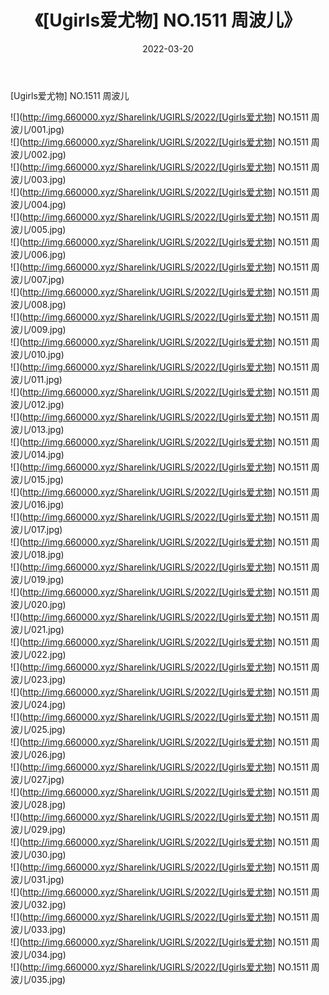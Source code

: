 ﻿---
layout: post
title:  《[Ugirls爱尤物] NO.1511 周波儿》
date:   2022-03-20
img: http://img.660000.xyz/Sharelink/UGIRLS/2022/[Ugirls爱尤物] NO.1511 周波儿/000.jpg
categories: [美女, 清纯, 唯美]
---

[Ugirls爱尤物] NO.1511 周波儿

 ![](http://img.660000.xyz/Sharelink/UGIRLS/2022/[Ugirls爱尤物] NO.1511 周波儿/001.jpg) <br>![](http://img.660000.xyz/Sharelink/UGIRLS/2022/[Ugirls爱尤物] NO.1511 周波儿/002.jpg) <br>![](http://img.660000.xyz/Sharelink/UGIRLS/2022/[Ugirls爱尤物] NO.1511 周波儿/003.jpg) <br>![](http://img.660000.xyz/Sharelink/UGIRLS/2022/[Ugirls爱尤物] NO.1511 周波儿/004.jpg) <br>![](http://img.660000.xyz/Sharelink/UGIRLS/2022/[Ugirls爱尤物] NO.1511 周波儿/005.jpg) <br>![](http://img.660000.xyz/Sharelink/UGIRLS/2022/[Ugirls爱尤物] NO.1511 周波儿/006.jpg) <br>![](http://img.660000.xyz/Sharelink/UGIRLS/2022/[Ugirls爱尤物] NO.1511 周波儿/007.jpg) <br>![](http://img.660000.xyz/Sharelink/UGIRLS/2022/[Ugirls爱尤物] NO.1511 周波儿/008.jpg) <br>![](http://img.660000.xyz/Sharelink/UGIRLS/2022/[Ugirls爱尤物] NO.1511 周波儿/009.jpg) <br>![](http://img.660000.xyz/Sharelink/UGIRLS/2022/[Ugirls爱尤物] NO.1511 周波儿/010.jpg) <br>![](http://img.660000.xyz/Sharelink/UGIRLS/2022/[Ugirls爱尤物] NO.1511 周波儿/011.jpg) <br>![](http://img.660000.xyz/Sharelink/UGIRLS/2022/[Ugirls爱尤物] NO.1511 周波儿/012.jpg) <br>![](http://img.660000.xyz/Sharelink/UGIRLS/2022/[Ugirls爱尤物] NO.1511 周波儿/013.jpg) <br>![](http://img.660000.xyz/Sharelink/UGIRLS/2022/[Ugirls爱尤物] NO.1511 周波儿/014.jpg) <br>![](http://img.660000.xyz/Sharelink/UGIRLS/2022/[Ugirls爱尤物] NO.1511 周波儿/015.jpg) <br>![](http://img.660000.xyz/Sharelink/UGIRLS/2022/[Ugirls爱尤物] NO.1511 周波儿/016.jpg) <br>![](http://img.660000.xyz/Sharelink/UGIRLS/2022/[Ugirls爱尤物] NO.1511 周波儿/017.jpg) <br>![](http://img.660000.xyz/Sharelink/UGIRLS/2022/[Ugirls爱尤物] NO.1511 周波儿/018.jpg) <br>![](http://img.660000.xyz/Sharelink/UGIRLS/2022/[Ugirls爱尤物] NO.1511 周波儿/019.jpg) <br>![](http://img.660000.xyz/Sharelink/UGIRLS/2022/[Ugirls爱尤物] NO.1511 周波儿/020.jpg) <br>![](http://img.660000.xyz/Sharelink/UGIRLS/2022/[Ugirls爱尤物] NO.1511 周波儿/021.jpg) <br>![](http://img.660000.xyz/Sharelink/UGIRLS/2022/[Ugirls爱尤物] NO.1511 周波儿/022.jpg) <br>![](http://img.660000.xyz/Sharelink/UGIRLS/2022/[Ugirls爱尤物] NO.1511 周波儿/023.jpg) <br>![](http://img.660000.xyz/Sharelink/UGIRLS/2022/[Ugirls爱尤物] NO.1511 周波儿/024.jpg) <br>![](http://img.660000.xyz/Sharelink/UGIRLS/2022/[Ugirls爱尤物] NO.1511 周波儿/025.jpg) <br>![](http://img.660000.xyz/Sharelink/UGIRLS/2022/[Ugirls爱尤物] NO.1511 周波儿/026.jpg) <br>![](http://img.660000.xyz/Sharelink/UGIRLS/2022/[Ugirls爱尤物] NO.1511 周波儿/027.jpg) <br>![](http://img.660000.xyz/Sharelink/UGIRLS/2022/[Ugirls爱尤物] NO.1511 周波儿/028.jpg) <br>![](http://img.660000.xyz/Sharelink/UGIRLS/2022/[Ugirls爱尤物] NO.1511 周波儿/029.jpg) <br>![](http://img.660000.xyz/Sharelink/UGIRLS/2022/[Ugirls爱尤物] NO.1511 周波儿/030.jpg) <br>![](http://img.660000.xyz/Sharelink/UGIRLS/2022/[Ugirls爱尤物] NO.1511 周波儿/031.jpg) <br>![](http://img.660000.xyz/Sharelink/UGIRLS/2022/[Ugirls爱尤物] NO.1511 周波儿/032.jpg) <br>![](http://img.660000.xyz/Sharelink/UGIRLS/2022/[Ugirls爱尤物] NO.1511 周波儿/033.jpg) <br>![](http://img.660000.xyz/Sharelink/UGIRLS/2022/[Ugirls爱尤物] NO.1511 周波儿/034.jpg) <br>![](http://img.660000.xyz/Sharelink/UGIRLS/2022/[Ugirls爱尤物] NO.1511 周波儿/035.jpg) <br>